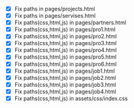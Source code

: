 - [x] Fix paths in pages/projects.html
- [x] Fix paths in pages/servises.html
- [x] Fix paths(css,html,js) in pages/partners.html
- [x] Fix paths(css,html,js) in pages/pro1.html
- [x] Fix paths(css,html,js) in pages/pro2.html
- [x] Fix paths(css,html,js) in pages/pro3.html
- [x] Fix paths(css,html,js) in pages/pro4.html
- [x] Fix paths(css,html,js) in pages/pro5.html
- [x] Fix paths(css,html,js) in pages/pro6.html
- [x] Fix paths(css,html,js) in pages/job1.html
- [x] Fix paths(css,html,js) in pages/job2.html
- [x] Fix paths(css,html,js) in pages/job3.html
- [x] Fix paths(css,html,js) in pages/job4.html
- [x] Fix paths(css,html,js) in assets/css/index.css
